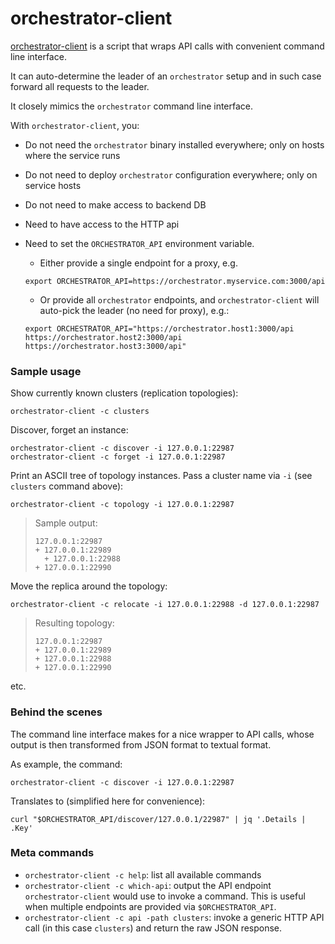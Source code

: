 # orchestrator-client

[orchestrator-client](https://github.com/github/orchestrator/blob/master/resources/bin/orchestrator-client) is a script that wraps API calls with convenient command line interface.

It can auto-determine the leader of an `orchestrator` setup and in such case forward all requests to the leader.

It closely mimics the `orchestrator` command line interface.

With `orchestrator-client`, you:

- Do not need the `orchestrator` binary installed everywhere; only on hosts where the service runs
- Do not need to deploy `orchestrator` configuration everywhere; only on service hosts
- Do not need to make access to backend DB
- Need to have access to the HTTP api
- Need to set the `ORCHESTRATOR_API` environment variable.
  - Either provide a single endpoint for a proxy, e.g.

  ```shell
  export ORCHESTRATOR_API=https://orchestrator.myservice.com:3000/api
  ```
  - Or provide all `orchestrator` endpoints, and `orchestrator-client` will auto-pick the leader (no need for proxy), e.g.:
  ```shell
  export ORCHESTRATOR_API="https://orchestrator.host1:3000/api https://orchestrator.host2:3000/api https://orchestrator.host3:3000/api"
  ```

### Sample usage

Show currently known clusters (replication topologies):

    orchestrator-client -c clusters

Discover, forget an instance:

    orchestrator-client -c discover -i 127.0.0.1:22987
    orchestrator-client -c forget -i 127.0.0.1:22987

Print an ASCII tree of topology instances. Pass a cluster name via `-i` (see `clusters` command above):

    orchestrator-client -c topology -i 127.0.0.1:22987

> Sample output:
>
>     127.0.0.1:22987
>     + 127.0.0.1:22989
>       + 127.0.0.1:22988
>     + 127.0.0.1:22990

Move the replica around the topology:

    orchestrator-client -c relocate -i 127.0.0.1:22988 -d 127.0.0.1:22987

> Resulting topology:
>
>     127.0.0.1:22987
>     + 127.0.0.1:22989
>     + 127.0.0.1:22988
>     + 127.0.0.1:22990

etc.

### Behind the scenes

The command line interface makes for a nice wrapper to API calls, whose output is then transformed from JSON format to textual format.

As example, the command:

```shell
orchestrator-client -c discover -i 127.0.0.1:22987
```

Translates to (simplified here for convenience):

```shell
curl "$ORCHESTRATOR_API/discover/127.0.0.1/22987" | jq '.Details | .Key'
```

### Meta commands

- `orchestrator-client -c help`: list all available commands
- `orchestrator-client -c which-api`: output the API endpoint `orchestrator-client` would use to invoke a command. This is useful when multiple endpoints are provided via `$ORCHESTRATOR_API`.
- `orchestrator-client -c api -path clusters`: invoke a generic HTTP API call (in this case `clusters`) and return the raw JSON response.
